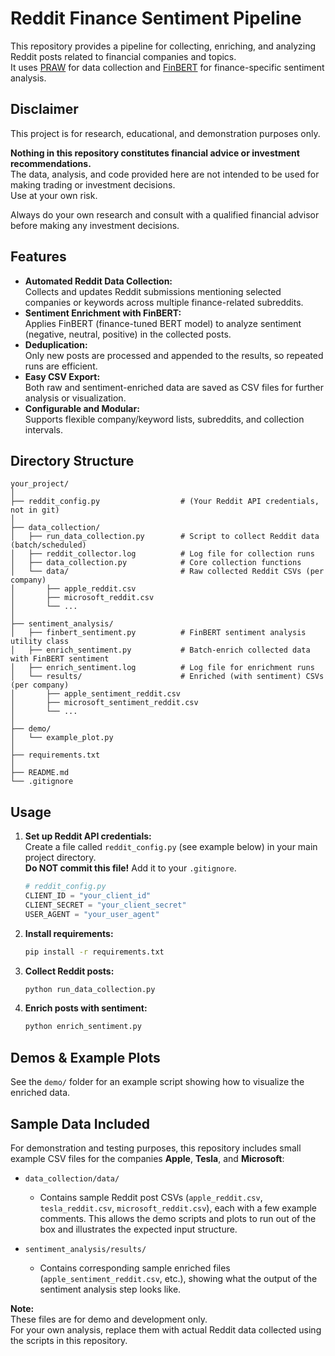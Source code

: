 # Reddit Finance Sentiment Pipeline

This repository provides a pipeline for collecting, enriching, and analyzing Reddit posts related to financial companies and topics.  
It uses [PRAW](https://praw.readthedocs.io/en/stable/) for data collection and [FinBERT](https://huggingface.co/yiyanghkust/finbert-tone) for finance-specific sentiment analysis.

## Disclaimer

This project is for research, educational, and demonstration purposes only.

**Nothing in this repository constitutes financial advice or investment recommendations.**  
The data, analysis, and code provided here are not intended to be used for making trading or investment decisions.  
Use at your own risk.

Always do your own research and consult with a qualified financial advisor before making any investment decisions.

## Features

- **Automated Reddit Data Collection:**  
  Collects and updates Reddit submissions mentioning selected companies or keywords across multiple finance-related subreddits.
- **Sentiment Enrichment with FinBERT:**  
  Applies FinBERT (finance-tuned BERT model) to analyze sentiment (negative, neutral, positive) in the collected posts.
- **Deduplication:**  
  Only new posts are processed and appended to the results, so repeated runs are efficient.
- **Easy CSV Export:**  
  Both raw and sentiment-enriched data are saved as CSV files for further analysis or visualization.
- **Configurable and Modular:**  
  Supports flexible company/keyword lists, subreddits, and collection intervals.

## Directory Structure
```
your_project/
│
├── reddit_config.py                  # (Your Reddit API credentials, not in git)
│
├── data_collection/
│   ├── run_data_collection.py        # Script to collect Reddit data (batch/scheduled)
│   ├── reddit_collector.log          # Log file for collection runs
│   ├── data_collection.py            # Core collection functions
│   └── data/                         # Raw collected Reddit CSVs (per company)
│       ├── apple_reddit.csv
│       ├── microsoft_reddit.csv
│       └── ...
│
├── sentiment_analysis/
│   ├── finbert_sentiment.py          # FinBERT sentiment analysis utility class
│   ├── enrich_sentiment.py           # Batch-enrich collected data with FinBERT sentiment
│   ├── enrich_sentiment.log          # Log file for enrichment runs
│   └── results/                      # Enriched (with sentiment) CSVs (per company)
│       ├── apple_sentiment_reddit.csv
│       ├── microsoft_sentiment_reddit.csv
│       └── ...
│ 
├── demo/                           
│   └── example_plot.py
│ 
├── requirements.txt
│ 
├── README.md
└── .gitignore
```

## Usage

1. **Set up Reddit API credentials:**  
   Create a file called `reddit_config.py` (see example below) in your main project directory.  
   **Do NOT commit this file!** Add it to your `.gitignore`.

   ```python
   # reddit_config.py
   CLIENT_ID = "your_client_id"
   CLIENT_SECRET = "your_client_secret"
   USER_AGENT = "your_user_agent"
   ```
   
2. **Install requirements:**
   ```sh
   pip install -r requirements.txt
   ```
   
3. **Collect Reddit posts:**
   ```sh
   python run_data_collection.py
   ```
4. **Enrich posts with sentiment:**
   ```sh
   python enrich_sentiment.py
   ```
   
## Demos & Example Plots

See the `demo/` folder for an example script showing
how to visualize the enriched data.

## Sample Data Included

For demonstration and testing purposes, this repository includes small example CSV files for the companies **Apple**, **Tesla**, and **Microsoft**:

- `data_collection/data/`
    - Contains sample Reddit post CSVs (`apple_reddit.csv`, `tesla_reddit.csv`, `microsoft_reddit.csv`), each with a few example comments. This allows the demo scripts and plots to run out of the box and illustrates the expected input structure.

- `sentiment_analysis/results/`
    - Contains corresponding sample enriched files (`apple_sentiment_reddit.csv`, etc.), showing what the output of the sentiment analysis step looks like.

**Note:**  
These files are for demo and development only.  
For your own analysis, replace them with actual Reddit data collected using the scripts in this repository.

